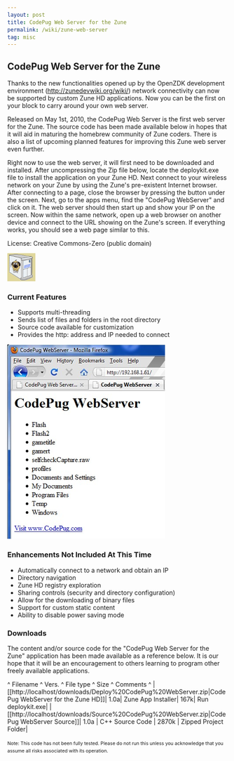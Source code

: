 ```yaml
---
layout: post
title: CodePug Web Server for the Zune
permalink: /wiki/zune-web-server
tag: misc
---
```


## CodePug Web Server for the Zune

Thanks to the new functionalities opened up by the OpenZDK development environment (http://zunedevwiki.org/wiki/) network connectivity can now be supported by custom Zune HD applications. Now you can be the first on your block to carry around your own web server.

Released on May 1st, 2010, the CodePug Web Server is the first web server for the Zune. The source code has been made available below in hopes that it will aid in maturing the homebrew community of Zune coders. There is also a list of upcoming planned features for improving this Zune web server even further.

Right now to use the web server, it will first need to be downloaded and installed. After uncompressing the Zip file below, locate the deploykit.exe file to install the application on your Zune HD. Next connect to your wireless network on your Zune by using the Zune's pre-existent Internet browser. After connecting to a page, close the browser by pressing the button under the screen. Next, go to the apps menu, find the "CodePug WebServer" and click on it. The web server should then start up and show your IP on the screen. Now within the same network, open up a web browser on another device and connect to the URL showing on the Zune's screen. If everything works, you should see a web page similar to this.

License: Creative Commons-Zero (public domain)

![Zune Web Server](/assets/images/zune-web-server.png)

### Current Features

  * Supports multi-threading
  * Sends list of files and folders in the root directory
  * Source code available for customization
  * Provides the http: address and IP needed to connect

![Zune Web Server Browser](/assets/images/zune-web-server-browse.jpg)

### Enhancements Not Included At This Time

  * Automatically connect to a network and obtain an IP
  * Directory navigation
  * Zune HD registry exploration
  * Sharing controls (security and directory configuration)
  * Allow for the downloading of binary files
  * Support for custom static content
  * Ability to disable power saving mode

### Downloads

The content and/or source code for the "CodePug Web Server for the Zune" application has been made available as a reference below. It is our hope that it will be an encouragement to others learning to program other freely available applications.

^ Filename	^ Vers.	 ^ File type	^ Size	^ Comments    ^
|[[http://localhost/downloads/Deploy%20CodePug%20WebServer.zip|CodePug WebServer for the Zune HD]]|	1.0a|	Zune App Installer|	167k|	Run deploykit.exe|
|[[http://localhost/downloads/Source%20CodePug%20WebServer.zip|CodePug WebServer Source]]|	1.0a	| C++ Source Code	| 2870k |	Zipped Project Folder|

<html>
        <span style="font-size: 8pt;">
                Note: This code has not been fully tested. Please do not run this unless you acknowledge that you assume all risks associated with its operation.
        </span>
        </html>
